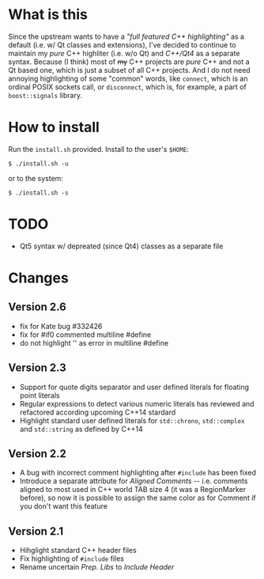 What is this
============

Since the upstream wants to have a _"full featured C++ highlighting"_ as a default (i.e. w/ Qt classes and extensions),
I've decided to continue to maintain my _pure_ C++ highliter (i.e. w/o Qt) and _C++/Qt4_ as a separate syntax.
Because (I think) most of <del>my</del> C++ projects are _pure_ C++ and not a Qt based one, which is just a subset
of all C++ projects. And I do not need annoying highlighting of some "common" words, like `connect`, which is
an ordinal POSIX sockets call, or `disconnect`, which is, for example, a part of `boost::signals` library.


How to install
==============

Run the `install.sh` provided. Install to the user's `$HOME`:

    $ ./install.sh -u

or to the system:

    $ ./install.sh -s


TODO
====

* Qt5 syntax w/ depreated (since Qt4) classes as a separate file


Changes
=======

Version 2.6
-----------

* fix for Kate bug #332426
* fix for #if0 commented multiline #define
* do not highlight '\' as error in multiline #define

Version 2.3
-----------

* Support for quote digits separator and user defined literals for floating point literals
* Regular expressions to detect various numeric literals has reviewed and refactored according upcoming C++14 stardard
* Highlight standard user defined literals for `std::chrono`, `std::complex` and `std::string` as defined by C++14


Version 2.2
-----------

* A bug with incorrect comment highlighting after `#include` has been fixed
* Introduce a separate attribute for _Aligned Comments_ -- i.e. comments aligned to most used in C++ world TAB size 4
  (it was a RegionMarker before), so now it is possible to assign the same color as for Comment if you don't want this feature


Version 2.1
-----------

* Hihglight standard C++ header files
* Fix highlighting of `#include` files
* Rename uncertain _Prep. Libs_ to _Include Header_
